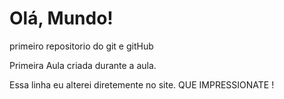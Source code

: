 # Olá, Mundo!
 primeiro repositorio do git e gitHub

 Primeira Aula criada durante a aula.
 
 Essa linha eu alterei diretemente no site.  QUE IMPRESSIONATE !



